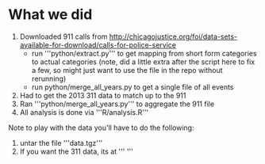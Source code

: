 What we did
===========

1. Downloaded 911 calls from http://chicagojustice.org/foi/data-sets-available-for-download/calls-for-police-service
    - run '''python/extract.py''' to get mapping from short form categories to actual categories
       (note, did a little extra after the script here to fix a few, so might just want to use the file
       in the repo without rerunning)
    - run python/merge_all_years.py to get a single file of all events
2. Had to get the 2013 311 data to match up to the 911
3. Ran '''python/merge_all_years.py''' to aggregate the 911 file
4. All analysis is done via '''R/analysis.R'''

Note to play with the data you'll have to do the following:
1. untar the file '''data.tgz'''
2. If you want the 311 data, its at ''' '''